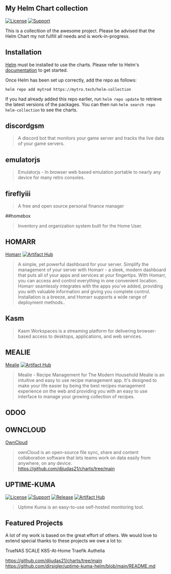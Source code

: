 ## My Helm Chart collection

[![License](https://img.shields.io/badge/License-GPL--3.0-blue.svg)](https://opensource.org/license/gpl-3-0)
[![Support](https://img.shields.io/badge/Support-Community-yellow)]()

This is a collecition of the awesome project.
Please be advised that the Helm Chart my not fulfill all needs and is work-in-progress.

## Installation

[Helm](https://helm.sh) must be installed to use the charts. Please refer to
Helm's [documentation](https://helm.sh/docs) to get started.

Once Helm has been set up correctly, add the repo as follows:

    helm repo add mytrod https://mytro.tech/helm-collection

If you had already added this repo earlier, run `helm repo update` to retrieve
the latest versions of the packages. You can then run `helm search repo helm-collection` to see the charts.


## discordgsm
> A discord bot that monitors your game server and tracks the live data of your game servers.

##  emulatorjs
> Emulatorjs - In browser web based emulation portable to nearly any device for many retro consoles.

## fireflyiii
> A free and open source personal finance manager

##homebox
>Inventory and organization system built for the Home User.



## HOMARR
[Homarr](https://github.com/louislam/uptime-kuma) [![Artifact Hub](https://img.shields.io/endpoint?url=https://artifacthub.io/badge/repository/homarr)](https://artifacthub.io/packages/helm/truecharts/homarr)
> A simple, yet powerful dashboard for your server.
> Simplify the management of your server with Homarr - a sleek,
> modern dashboard that puts all of your apps and services at your fingertips.
> With Homarr, you can access and control everything in one convenient location.
> Homarr seamlessly integrates with the apps you've added, providing you with valuable 
> information and giving you complete control. Installation is a breeze, and Homarr supports a wide range
> of deployment methods..

## Kasm
> Kasm Workspaces is a streaming platform for delivering browser-based access to desktops, applications, and web services.


## MEALIE
[Mealie](https://github.com/louislam/uptime-kuma) [![Artifact Hub](https://img.shields.io/endpoint?url=https://artifacthub.io/badge/repository/homarr)](https://artifacthub.io/packages/helm/truecharts/homarr)
> Mealie - Recipe Management for The Modern Household
> Mealie is an intuitive and easy to use recipe management app. 
> It's designed to make your life easier by being the best recipes management experience on the web
> and providing you with an easy to use interface to manage your growing collection of recipes.

## ODOO


## OWNCLOUD
[OwnCloud](https://github.com/djjudas21/charts/tree/main)
> ownCloud is an open-source file sync, share and content collaboration software that lets teams work on data easily from anywhere, on any device.
> https://github.com/djjudas21/charts/tree/main


## UPTIME-KUMA
[![License](https://img.shields.io/badge/License-GPL--3.0-blue.svg)](https://opensource.org/license/gpl-3-0)
[![Support](https://img.shields.io/badge/Support-Community-yellow)]()
[![Release](https://github.com/dirsigler/uptime-kuma-helm/actions/workflows/release.yaml/badge.svg?branch=main)](https://github.com/dirsigler/uptime-kuma-helm/actions/workflows/release.yaml)
[![Artifact Hub](https://img.shields.io/endpoint?url=https://artifacthub.io/badge/repository/uptime-kuma)](https://artifacthub.io/packages/search?repo=uptime-kuma)

> Uptime Kuma is an easy-to-use self-hosted monitoring tool.


## Featured Projects
A lot of my work is based on the great effort of others. We would love to extend special thanks to these projects we owe a lot to:

			
TrueNAS SCALE	K8S-At-Home	Traefik	Authelia

https://github.com/djjudas21/charts/tree/main
https://github.com/dirsigler/uptime-kuma-helm/blob/main/README.md
